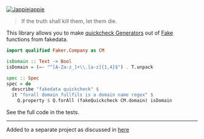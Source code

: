 [![Jappiejappie](https://img.shields.io/badge/twitch.tv-jappiejappie-purple?logo=twitch)](https://www.twitch.tv/jappiejappie)

> If the truth shall kill them, let them die.

This library allows you to make [quickcheck Generators](https://hackage.haskell.org/package/QuickCheck-2.14.1/docs/Test-QuickCheck-Gen.html#t:Gen)
out of [Fake](https://hackage.haskell.org/package/fakedata-0.8.0/docs/Faker.html#t:Fake) functions from fakedata.


```haskell
import qualified Faker.Company as CM

isDomain :: Text -> Bool
isDomain = (=~ "^[A-Za-z_]+\\.[a-z]{1,4}$") . T.unpack

spec :: Spec
spec = do
  describe "fakedata quickcheck" $
  it "forall domain fullfils is a domain name regex" $
    Q.property $ Q.forAll (fakeQuickcheck CM.domain) isDomain
```

See the full code in the tests.

---

Added to a separate project as discussed in [here](https://github.com/psibi/fakedata/pull/27)
